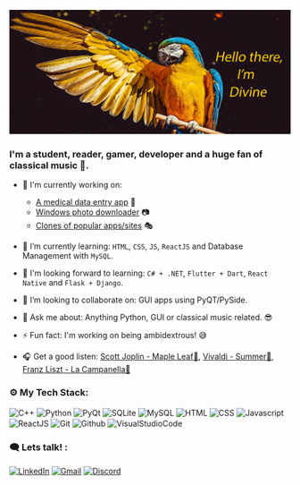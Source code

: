 <!-- ![Header image](https://raw.githubusercontent.com/CHR-onicles/CHR-onicles/main/images/hi_img.jpg) 
-->
![Header-image](images/hi_img.jpg)

<!--
Here are some ideas to get you started:

-  I’m currently working on ...
- 🌱 I’m currently learning ...
- 👯 I’m looking to collaborate on ...
- 🤔 I’m looking for help with ...
- 💬 Ask me about ...
- 📫 How to reach me: ...
- 😄 Pronouns: ...
- ⚡ Fun fact: ...
-->
<h3 align="left">I'm a student, reader, gamer, developer and a huge fan of classical music 🎼.</h3>

- 🔭 I'm currently working on:
    - [A medical data entry app][med] 🏥 
    - [Windows photo downloader][spotty] 📷
    - [Clones of popular apps/sites][clones] 🎭


- 🌱 I’m currently learning: `HTML`, `CSS`, `JS`, `ReactJS` and Database Management with `MySQL`.
- 🏁 I'm looking forward to learning: `C# + .NET`, `Flutter + Dart`, `React Native` and `Flask + Django`.
- 👯 I’m looking to collaborate on: GUI apps using PyQT/PySide.
- 💬 Ask me about: Anything Python, GUI or classical music related. 😎    
- ⚡ Fun fact: I'm working on being ambidextrous! 😅
- 🎧 Get a good listen:  [Scott Joplin - Maple Leaf🎵](https://www.youtube.com/watch?v=rBInnwV21DM), 
                        [Vivaldi - Summer🎵](https://www.youtube.com/watch?v=H_3JiTfmuzg), 
                        [Franz Liszt - La Campanella🎵](https://www.youtube.com/watch?v=H1Dvg2MxQn8)


<!-- Logos-->
<!-- <a href="https://www.linkedin.com/in/divine-a-522b791ab/"><img src="https://img.shields.io/badge/linkedin-%230077B5.svg?&style=for-the-badge&logo=linkedin&logoColor=white" /></a>

[![Linkedin Badge](https://img.shields.io/badge/-DivineAnum-blue?style=flat-square&logo=Linkedin&logoColor=white&link=https://https://linkedin.com/in/divine-a-522b791ab/)](https://linkedin.com/in/divine-a-522b791ab/)
[![Gmail Badge](https://img.shields.io/badge/-tpandivine48@gmail.com-d14836?style=flat-square&logo=Gmail&logoColor=white&link=mailto:tpandivine48@gmail.com)](mailto:tpandivine48@gmail.com)
-->

<h3 align="left">⚙ My Tech Stack:</h3>
<p align="left">
<img align="center" src="https://cdn.jsdelivr.net/npm/simple-icons@3.0.1/icons/cplusplus.svg" alt="C++" height="30" width="40" />
<img align="center" src="https://cdn.jsdelivr.net/npm/simple-icons@3.0.1/icons/python.svg" alt="Python" height="30" width="40" />
<img align="center" src="https://cdn.jsdelivr.net/npm/simple-icons@3.0.1/icons/qt.svg" alt="PyQt" height="30" width="40" />
<img align="center" src="https://cdn.jsdelivr.net/npm/simple-icons@3.0.1/icons/sqlite.svg" alt="SQLite" height="30" width="40" />
<img align="center" src="https://cdn.jsdelivr.net/npm/simple-icons@3.0.1/icons/mysql.svg" alt="MySQL" height="30" width="40" />
<img align="center" src="https://cdn.jsdelivr.net/npm/simple-icons@3.0.1/icons/html5.svg" alt="HTML" height="30" width="40" />
<img align="center" src="https://cdn.jsdelivr.net/npm/simple-icons@3.0.1/icons/css3.svg" alt="CSS" height="30" width="40" />
<img align="center" src="https://cdn.jsdelivr.net/npm/simple-icons@3.0.1/icons/javascript.svg" alt="Javascript" height="30" width="40" />
<img align="center" src="https://cdn.jsdelivr.net/npm/simple-icons@3.0.1/icons/react.svg" alt="ReactJS" height="30" width="40" />
<img align="center" src="https://cdn.jsdelivr.net/npm/simple-icons@3.0.1/icons/git.svg" alt="Git" height="30" width="40" />
<img align="center" src="https://cdn.jsdelivr.net/npm/simple-icons@3.0.1/icons/github.svg" alt="Github" height="30" width="40" />
<img align="center" src="https://cdn.jsdelivr.net/npm/simple-icons@3.0.1/icons/visualstudiocode.svg" alt="VisualStudioCode" height="30" width="40" />

</p>

<h3 align="left">🗨 Lets talk! :</h3>
<p align="left">
<a href="https://linkedin.com/in/divine-a-522b791ab" target="blank"><img align="center" src="https://cdn.jsdelivr.net/npm/simple-icons@3.0.1/icons/linkedin.svg" alt="LinkedIn" height="30" width="40" /></a>
<a href="mailto:tpandivine48@gmail.com" target="blank"><img align="center" src="https://cdn.jsdelivr.net/npm/simple-icons@3.0.1/icons/gmail.svg" alt="Gmail" height="30" width="40" /></a>
<a href="https://discordapp.com/users/475709262883061762" target="blank"><img align="center" src="https://cdn.jsdelivr.net/npm/simple-icons@3.0.1/icons/discord.svg" alt="Discord" height="30" width="40" /></a>
</p>
              

<!-- Links -->
[med]: https://github.com/CHR-onicles/Medical_Bills_Program
[spotty]: https://github.com/CHR-onicles/SpotlightProgramGUI
[clones]: https://github.com/CHR-onicles/Clone_Wars
